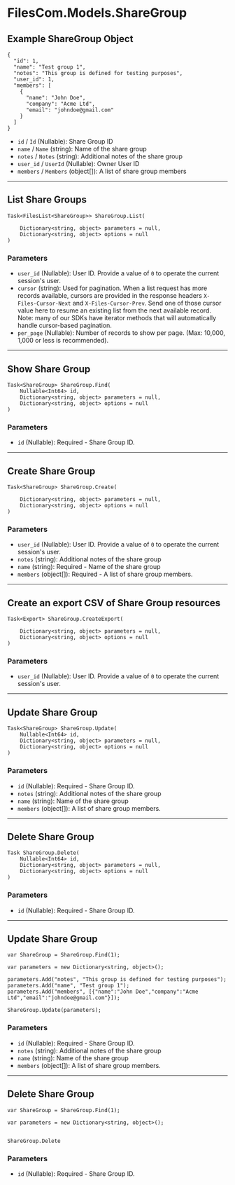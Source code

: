 # FilesCom.Models.ShareGroup

## Example ShareGroup Object

```
{
  "id": 1,
  "name": "Test group 1",
  "notes": "This group is defined for testing purposes",
  "user_id": 1,
  "members": [
    {
      "name": "John Doe",
      "company": "Acme Ltd",
      "email": "johndoe@gmail.com"
    }
  ]
}
```

* `id` / `Id`  (Nullable<Int64>): Share Group ID
* `name` / `Name`  (string): Name of the share group
* `notes` / `Notes`  (string): Additional notes of the share group
* `user_id` / `UserId`  (Nullable<Int64>): Owner User ID
* `members` / `Members`  (object[]): A list of share group members


---

## List Share Groups

```
Task<FilesList<ShareGroup>> ShareGroup.List(
    
    Dictionary<string, object> parameters = null,
    Dictionary<string, object> options = null
)
```

### Parameters

* `user_id` (Nullable<Int64>): User ID.  Provide a value of `0` to operate the current session's user.
* `cursor` (string): Used for pagination.  When a list request has more records available, cursors are provided in the response headers `X-Files-Cursor-Next` and `X-Files-Cursor-Prev`.  Send one of those cursor value here to resume an existing list from the next available record.  Note: many of our SDKs have iterator methods that will automatically handle cursor-based pagination.
* `per_page` (Nullable<Int64>): Number of records to show per page.  (Max: 10,000, 1,000 or less is recommended).


---

## Show Share Group

```
Task<ShareGroup> ShareGroup.Find(
    Nullable<Int64> id, 
    Dictionary<string, object> parameters = null,
    Dictionary<string, object> options = null
)
```

### Parameters

* `id` (Nullable<Int64>): Required - Share Group ID.


---

## Create Share Group

```
Task<ShareGroup> ShareGroup.Create(
    
    Dictionary<string, object> parameters = null,
    Dictionary<string, object> options = null
)
```

### Parameters

* `user_id` (Nullable<Int64>): User ID.  Provide a value of `0` to operate the current session's user.
* `notes` (string): Additional notes of the share group
* `name` (string): Required - Name of the share group
* `members` (object[]): Required - A list of share group members.


---

## Create an export CSV of Share Group resources

```
Task<Export> ShareGroup.CreateExport(
    
    Dictionary<string, object> parameters = null,
    Dictionary<string, object> options = null
)
```

### Parameters

* `user_id` (Nullable<Int64>): User ID.  Provide a value of `0` to operate the current session's user.


---

## Update Share Group

```
Task<ShareGroup> ShareGroup.Update(
    Nullable<Int64> id, 
    Dictionary<string, object> parameters = null,
    Dictionary<string, object> options = null
)
```

### Parameters

* `id` (Nullable<Int64>): Required - Share Group ID.
* `notes` (string): Additional notes of the share group
* `name` (string): Name of the share group
* `members` (object[]): A list of share group members.


---

## Delete Share Group

```
Task ShareGroup.Delete(
    Nullable<Int64> id, 
    Dictionary<string, object> parameters = null,
    Dictionary<string, object> options = null
)
```

### Parameters

* `id` (Nullable<Int64>): Required - Share Group ID.


---

## Update Share Group

```
var ShareGroup = ShareGroup.Find(1);

var parameters = new Dictionary<string, object>();

parameters.Add("notes", "This group is defined for testing purposes");
parameters.Add("name", "Test group 1");
parameters.Add("members", [{"name":"John Doe","company":"Acme Ltd","email":"johndoe@gmail.com"}]);

ShareGroup.Update(parameters);
```

### Parameters

* `id` (Nullable<Int64>): Required - Share Group ID.
* `notes` (string): Additional notes of the share group
* `name` (string): Name of the share group
* `members` (object[]): A list of share group members.


---

## Delete Share Group

```
var ShareGroup = ShareGroup.Find(1);

var parameters = new Dictionary<string, object>();


ShareGroup.Delete
```

### Parameters

* `id` (Nullable<Int64>): Required - Share Group ID.
